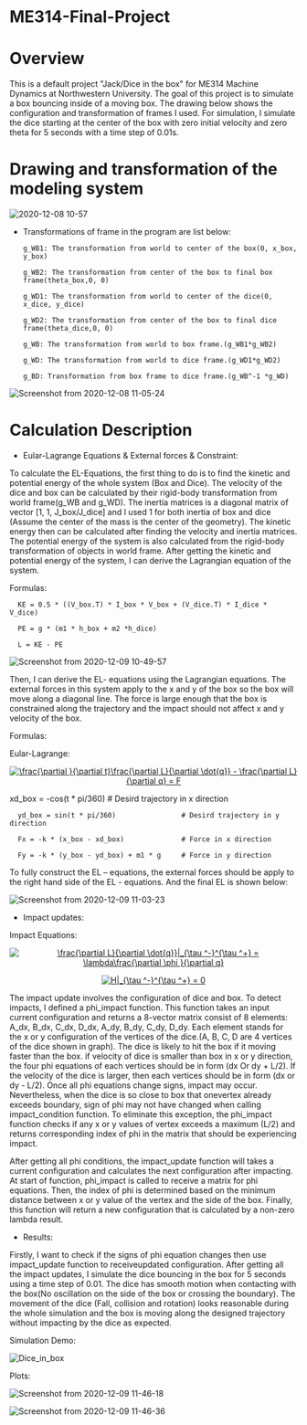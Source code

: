 # ME314-Final-Project

# Overview

This is a default project "Jack/Dice in the box" for ME314 Machine Dynamics at Northwestern University. The goal of this project is to simulate a box bouncing inside of a moving box. The drawing below shows the configuration and transformation of frames I used. For simulation, I simulate the dice starting at the center of the box with zero initial velocity and zero theta for 5 seconds with a time step of 0.01s.

# Drawing and transformation of the modeling system

![2020-12-08 10-57](https://user-images.githubusercontent.com/70287453/101658699-defae280-3a0a-11eb-86d6-e8e3f1ea89b1.jpeg)

* Transformations of frame in the program are list below:

      g_WB1: The transformation from world to center of the box(0, x_box, y_box)

      g_WB2: The transformation from center of the box to final box frame(theta_box,0, 0)

      g_WD1: The transformation from world to center of the dice(0, x_dice, y_dice)

      g_WD2: The transformation from center of the box to final dice frame(theta_dice,0, 0)

      g_WB: The transformation from world to box frame.(g_WB1*g_WB2)

      g_WD: The transformation from world to dice frame.(g_WD1*g_WD2)

      g_BD: Transformation from box frame to dice frame.(g_WB^-1 *g_WD)
      
![Screenshot from 2020-12-08 11-05-24](https://user-images.githubusercontent.com/70287453/101659321-8b3cc900-3a0b-11eb-8816-d57be1043692.png)

#  Calculation Description

* Eular-Lagrange Equations & External forces & Constraint:

To calculate the EL-Equations, the first thing to do is to find the kinetic and potential energy of the
whole system (Box and Dice). The velocity of the dice and box can be calculated by their rigid-body
transformation from world frame(g_WB and g_WD). The inertia matrices is a diagonal matrix of
vector [1, 1, J_box/J_dice] and I used 1 for both inertia of box and dice (Assume the center of the mass
is the center of the geometry). The kinetic energy then can be calculated after finding the velocity and
inertia matrices. The potential energy of the system is also calculated from the rigid-body
transformation of objects in world frame. After getting the kinetic and potential energy of the system, I can derive the Lagrangian equation of the system.

Formulas:

      KE = 0.5 * ((V_box.T) * I_box * V_box + (V_dice.T) * I_dice * V_dice) 
      
      PE = g * (m1 * h_box + m2 *h_dice)
      
      L = KE - PE

![Screenshot from 2020-12-09 10-49-57](https://user-images.githubusercontent.com/70287453/101660426-c5f33100-3a0c-11eb-886d-139d81b37a45.png)

Then, I can derive the EL- equations using the Lagrangian equations. The external forces in
this system apply to the x and y of the box so the box will move along a diagonal line. The force is
large enough that the box is constrained along the trajectory and the impact should not affect x and y
velocity of the box.

Formulas:
      
Eular-Lagrange:
<p align="center">      
<a href="https://www.codecogs.com/eqnedit.php?latex=\frac{\partial&space;}{\partial&space;t}\frac{\partial&space;L}{\partial&space;\dot{q}}&space;-&space;\frac{\partial&space;L}{\partial&space;q}&space;=&space;F" target="_blank"><img src="https://latex.codecogs.com/gif.latex?\frac{\partial&space;}{\partial&space;t}\frac{\partial&space;L}{\partial&space;\dot{q}}&space;-&space;\frac{\partial&space;L}{\partial&space;q}&space;=&space;F" title="\frac{\partial }{\partial t}\frac{\partial L}{\partial \dot{q}} - \frac{\partial L}{\partial q} = F" /></a>              
</p>
      xd_box = -cos(t * pi/360)               # Desird trajectory in x direction
      
      yd_box = sin(t * pi/360)                # Desird trajectory in y direction
      
      Fx = -k * (x_box - xd_box)              # Force in x direction
      
      Fy = -k * (y_box - yd_box) + m1 * g     # Force in y direction

To fully construct the EL – equations, the external forces should be apply to the right hand side of the
EL - equations. And the final EL is shown below:

![Screenshot from 2020-12-09 11-03-23](https://user-images.githubusercontent.com/70287453/101661703-364e8200-3a0e-11eb-8494-28f4a1fffdd0.png)

* Impact updates:

Impact Equations:
<p align ="center">
<a href="https://www.codecogs.com/eqnedit.php?latex=\frac{\partial&space;L}{\partial&space;\dot{q}}|_{\tau&space;^-}^{\tau&space;^&plus;}&space;=&space;\lambda\frac{\partial&space;\phi&space;}{\partial&space;q}" target="_blank"><img src="https://latex.codecogs.com/gif.latex?\frac{\partial&space;L}{\partial&space;\dot{q}}|_{\tau&space;^-}^{\tau&space;^&plus;}&space;=&space;\lambda\frac{\partial&space;\phi&space;}{\partial&space;q}" title="\frac{\partial L}{\partial \dot{q}}|_{\tau ^-}^{\tau ^+} = \lambda\frac{\partial \phi }{\partial q}" /></a>
</p>      
<p align = "center">
<a href="https://www.codecogs.com/eqnedit.php?latex=H|_{\tau&space;^-}^{\tau&space;^&plus;}&space;=&space;0" target="_blank"><img src="https://latex.codecogs.com/gif.latex?H|_{\tau&space;^-}^{\tau&space;^&plus;}&space;=&space;0" title="H|_{\tau ^-}^{\tau ^+} = 0" /></a>
</p>

The impact update involves the configuration of dice and box. To detect impacts, I defined a phi_impact function. This function takes an input current configuration and returns a 8-vector matrix consist of 8 elements: A_dx, B_dx, C_dx, D_dx, A_dy, B_dy, C_dy, D_dy. Each element stands for the x or y configuration of the vertices of the dice.(A, B, C, D are 4 vertices of the dice shown in graph). The dice is likely to hit the box if it moving faster than the box. if velocity of dice is smaller than box in x or y direction, the four phi equations of each vertices should be in form (dx Or dy + L/2). If the velocity of the dice is larger, then each vertices should be in form (dx or dy - L/2). Once all phi equations change signs, impact may occur. Nevertheless, when the dice is so close to box that onevertex already exceeds boundary, sign of phi may not have changed when calling impact_condition function. To eliminate this exception, the phi_impact function checks if any x or y values of vertex exceeds a maximum (L/2) and returns corresponding index of phi in the matrix that should be experiencing impact.

After getting all phi conditions, the impact_update function will takes a current configuration and calculates the next configuration after impacting. At start of function, phi_impact is called to receive a matrix for phi equations. Then, the index of phi is determined based on the minimum distance between x or y value of the vertex and the side of the box. Finally, this function will return a new configuration that is calculated by a non-zero lambda result.


* Results:

Firstly, I want to check if the signs of phi equation changes then use impact_update function to receiveupdated configuration. After getting all the impact updates, I simulate the dice bouncing in the box for 5 seconds using a time step of 0.01. The dice has smooth motion when contacting with the box(No oscillation on the side of the box or crossing the boundary). The movement of the dice (Fall, collision and rotation) looks reasonable during the whole simulation and the box is moving along the designed trajectory without impacting by the dice as expected.

Simulation Demo:

![Dice_in_box](https://user-images.githubusercontent.com/70287453/101666515-ee325e00-3a13-11eb-9b80-5d5b03c92d97.gif)

Plots:

![Screenshot from 2020-12-09 11-46-18](https://user-images.githubusercontent.com/70287453/101666877-45d0c980-3a14-11eb-90cf-0e952c4364e8.png)

![Screenshot from 2020-12-09 11-46-36](https://user-images.githubusercontent.com/70287453/101666865-44070600-3a14-11eb-9c81-fa24c3e35da3.png)





